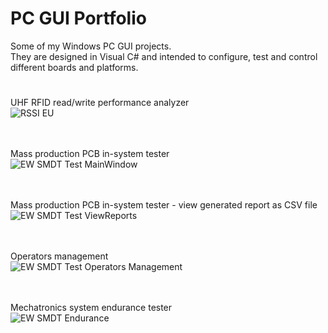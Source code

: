 # PC GUI **Portfolio**

Some of my Windows PC GUI projects. <br />
They are designed in Visual C# and intended to configure, test and control different boards and platforms.

#
#

UHF RFID read/write performance analyzer <br />
![RSSI EU](https://user-images.githubusercontent.com/29917546/100616156-5c469900-3321-11eb-811e-543fa3244349.png) <br /> <br /> <br />

Mass production PCB in-system tester <br />
![EW SMDT Test MainWindow](https://user-images.githubusercontent.com/29917546/100617897-c5c7a700-3323-11eb-814e-fd56c89b54bd.png) <br /> <br /> <br />

Mass production PCB in-system tester - view generated report as CSV file <br />
![EW SMDT Test ViewReports](https://user-images.githubusercontent.com/29917546/100619171-72565880-3325-11eb-958d-3fc5452c9e38.png) <br /> <br /> <br />

Operators management <br />
![EW SMDT Test Operators Management ](https://user-images.githubusercontent.com/29917546/100618843-04119600-3325-11eb-8b44-1400fbc9a88f.jpg) <br /> <br /> <br />

Mechatronics system endurance tester <br />
![EW SMDT Endurance](https://user-images.githubusercontent.com/29917546/100616390-b9424f00-3321-11eb-9668-1ef369744bf2.png) <br /> <br /> <br />

